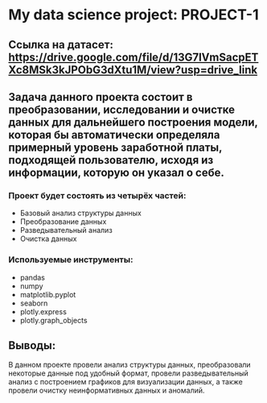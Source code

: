 # My data science project: PROJECT-1

## Ссылка на датасет: https://drive.google.com/file/d/13G7IVmSacpETXc8MSk3kJPObG3dXtu1M/view?usp=drive_link

## Задача данного проекта состоит в преобразовании, исследовании и очистке данных для дальнейшего построения модели, которая бы автоматически определяла примерный уровень заработной платы, подходящей пользователю, исходя из информации, которую он указал о себе. 

### Проект будет состоять из четырёх частей:

- Базовый анализ структуры данных
- Преобразование данных
- Разведывательный анализ
- Очистка данных

### Используемые инструменты:
- pandas
- numpy
- matplotlib.pyplot
- seaborn
- plotly.express
- plotly.graph_objects

## Выводы:
В данном проекте провели анализ структуры данных, преобразовали некоторые данные под удобный формат, провели разведывательный анализ с построением графиков для визуализации данных, а также провели очистку неинформативных данных и аномалий.
